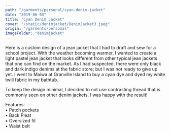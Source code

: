 ```yaml
---
path: "/garments/personal/cyan-denim-jacket"
date: "2019-06-03"
title: "Cyan Denim Jacket"
cover: "/static/denimjacket/DenimJacket3.jpeg"
origin: "/garments/personal"
imageFolder: "denimjacket"
---
```

Here is a custom design of a jean jacket that I had to draft and sew for a school project. With the weather becoming warmer, I wanted to create a light pastel jean jacket that looks different from other typical jean jackets that one can find on the market. As I had suspected, there were only black and dark indigo denims at the fabric store; but I was not ready to give up yet. I went to Maiwa at Granville Island to buy a cyan dye and dyed my white twill fabric in my bathtub. 

To keep the design minimal, I decided to not use contrasting thread that is commonly seen on other denim jackets. I was happy with the result! 

Features:  
•	Patch pockets  
•	Back Pleat  
•	Oversized fit  
•	Waist belt 